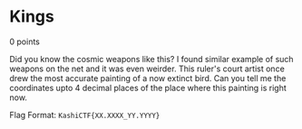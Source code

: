# Kings
0 points

Did you know the cosmic weapons like this? I found similar example of such weapons on the net and it was even weirder. This ruler's court artist once drew the most accurate painting of a now extinct bird. Can you tell me the coordinates upto 4 decimal places of the place where this painting is right now.

Flag Format: 
`KashiCTF{XX.XXXX_YY.YYYY}`
